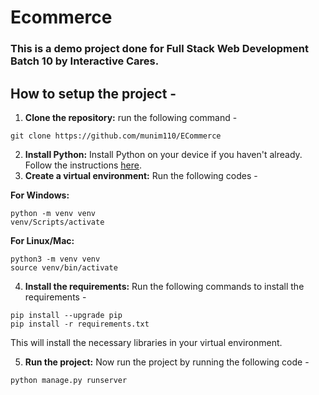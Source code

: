 # Ecommerce
### This is a demo project done for Full Stack Web Development Batch 10 by Interactive Cares.

## How to setup the project -
1. **Clone the repository:** run the following command -
```
git clone https://github.com/munim110/ECommerce
```
2. **Install Python:** Install Python on your device if you haven't already. Follow the instructions [here](https://www.python.org/downloads/).
3. **Create a virtual environment:** Run the following codes -

**For Windows:**
```
python -m venv venv
venv/Scripts/activate
```
**For Linux/Mac:**
```
python3 -m venv venv
source venv/bin/activate
```
4. **Install the requirements:** Run the following commands to install the requirements - 
```
pip install --upgrade pip
pip install -r requirements.txt
```
This will install the necessary libraries in your virtual environment.

5. **Run the project:** Now run the project by running the following code - 
```
python manage.py runserver
```
